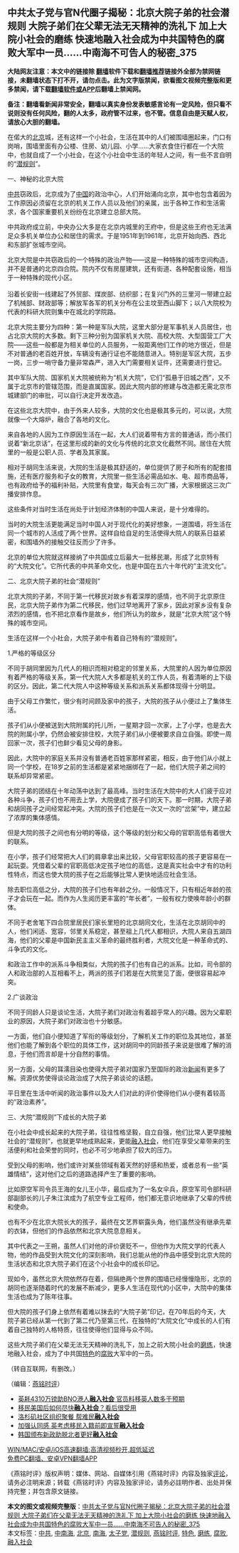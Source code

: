  <h2>中共太子党与官N代圈子揭秘：北京大院子弟的社会潜规则 大院子弟们在父辈无法无天精神的洗礼下 加上大院小社会的磨练 快速地融入社会成为中共国特色的腐败大军中一员……中南海不可告人的秘密_375</h2> <p class="notice"><b>大陆网友注意：本文中的链接除 <a href="https://github.com/bannedbook/fanqiang" >翻墙</a>软件下载和<a href="https://github.com/killgcd/justmysocks/blob/master/README.md">翻墙推荐</a>链接外全部为禁网链接，未翻墙状态下打不开，请勿点击。此为文字版禁闻，欲看图文视频完整版和更多禁闻，请下载<a href="https://github.com/bannedbook/fanqiang">翻墙软件或APP</a>后翻墙上禁闻网。</p><p>备注：翻墙看新闻非常安全，翻墙以真实身份发表敏感言论有一定风险，但只看不说则没有任何风险，翻的人太多，政府管不过来，也不管。信息自由是天赋人权，请放心大胆的翻墙。</b></p>  <div class="entry"> <p></p> <p>在偌大的<a href="https://www.bannedbook.org/bnews/tag/%e5%8c%97%e4%ba%ac/" class="st_tag internal_tag" rel="tag" title="标签 北京 下的日志">北京</a>城&#65292;还有这样一个小社会&#65292;生活在其中的人们被围墙圈起来&#65292;门口有岗哨&#65292;围墙里面有办公楼&#12289;住房&#12289;幼儿园&#12289;小学&#8230;&#8230;大家衣食住行都在一个大院中&#65292;也就自成了一个小社会&#65292;在这个小社会中生活的年轻人之间&#65292;有一些不言自明的&#8220;<a href="https://www.bannedbook.org/bnews/tag/%e6%bd%9c%e8%a7%84%e5%88%99/" class="st_tag internal_tag" rel="tag" title="标签 潜规则 下的日志">潜规则</a>&#8221;&#12290;</p> <p>   一&#12289;神秘的北京大院</p> <p><a href="https://www.bannedbook.org/bnews/tag/%e4%b8%ad%e5%85%b1/" class="st_tag internal_tag" rel="tag" title="标签 中共 下的日志">中共</a>窃政后&#65292;北京成为了<span class='wp_keywordlink_affiliate'><a href="https://www.bannedbook.org/" title="中国" target="_blank">中国</a></span>的政治中心&#65292;人们开始涌向北京&#65292;其中也包含着因为工作原因必须留在北京的机关工作人员以及他们的亲属&#65292;出于各种工作和生活需求&#65292;各个国家重要机关纷纷在北京建立总部大院&#12290;</p> <p>中共政府成立前&#65292;中央办公大多是在北京内城里的王府中&#65292;但是这些王府也无法满足众多机关单位办公和居住的需求&#12290;于是1951年到1961年&#65292;北京开始向西&#12289;西北和东部扩张城市空间&#12290;</p> <p>北京大院是中共窃政后的一个特殊的政治产物&#8212;&#8212;这是一种特殊的城市空间构造&#65292;并不是普通的北京四合院&#12290;院内不仅有房屋建筑&#65292;还有街道&#12289;各种配套设施&#65292;相当于一种特殊的现代小区&#12290;<br />&nbsp; <br />沿着长安街一线建起了外贸部&#12289;煤炭部&#12289;纺织部&#65307;在复兴门外的三里河一带建立起了机械部&#12289;财政部等&#65307;解放军各军的机关分布在公主坟至西山脚下&#65307;以八大院校为代表的科研大院则集中在城北的学院路&#12290;</p> <p>   北京大院主要分为四种&#65306;第一种是军队大院&#65292;这里大部分是军事机关人员居住&#65292;也占北京大院的大多数&#12290;剩下三种分别为国家机关大院&#12289;高校大院&#12289;大型国营工厂大院&#8212;&#8212;这些一般都是为相关单位的人员服务&#65292;一般距离他们工作的地方很近&#65292;但是不对普通的老百姓开放&#65292;车辆没有通行证也不能随意进入&#12290;特别是军区大院&#65292;五步一岗&#65292;三步一哨守备力量非常森严&#65292;进入大门需要相关证件&#65292;还需要进行登记&#12290;</p> <p>其中军队大院&#12289;国家机关大院被统称为&#8220;机关大院&#8221;&#65292;它们&#8220;孤悬于旧城之西&#8221;&#65292;又不属于北京市的管辖范围&#65292;而是直属国家&#12290;因此大院内部的修建与改造都无需北京市城建部门的审批&#65292;可以自行决定开发改造&#12290;</p> <p>在这些北京大院中&#65292;由于外来人较多&#65292;大院的文化也是极其多元的&#65292;可以说&#65292;大院就像一个大熔炉&#65292;融合了各地的文化&#12290;</p> <p>来自各地的人因为工作原因生活在一起&#65292;大人们说着带有方言的普通话&#65292;而小孩们说着&#8220;新北京话&#8221;&#65292;在这里形成的新的文化与传统的北京文化截然不同&#12290;居住在大院里的一般是公职人员&#12289;学者及其家属&#12290;</p> <p>   相对于胡同生活来说&#65292;大院的生活是极其舒适的&#65292;单位提供了房子和所有的配套措施&#65292;还有医疗服务和子女的教育&#65292;大院里一些生活必需品如水&#12289;电&#12289;超市商品等&#65292;也有政府给予的福利补贴&#65292;大院里有食堂&#65292;每天会有三次广播&#65292;大家根据这三次广播安排作息&#12290;</p>  <p>这些条件对当时生活在尚处于计划经济体制的中国人来说&#65292;是十分难得的&#12290;</p> <p>当时的大院生活更能满足当时中国人对于现代化的美好想象&#65292;一道围墙&#65292;将生活在同一个城市的人活成了两个世界&#12290;这样自给自足的生活使得大院人的联系日益紧密&#65292;和围墙外的接触交往反而少了许多&#12290;</p> <p>北京的单位大院就这样接纳了中共国成立后最大一批移民潮&#65292;形成了北京特有的&#8220;大院文化&#8221;&#12290;它所代表的中共革命文化&#65292;也是中国在五六十年代的&#8221;主流文化&#8221;&#12290;</p> <p>   二&#12289;北京大院子弟的社会&#8220;潜规则&#8221;</p> <p>北京大院的子弟&#65292;不同于第一代移民对故乡有着深厚的感情&#65292;也不同于北京原住民&#65292;北京大院子弟作为第二代移民&#65292;他们过早地离开了家乡&#65292;因此对家乡没有复杂浓烈的感情&#65292;也不把北京看作是故乡&#65292;他们所认为的故乡&#65292;就是&#8220;北京大院&#8221;这个特殊的城市空间&#12290;</p> <p>生活在这样一个小社会&#65292;大院子弟中有着自己特有的&#8220;潜规则&#8221;&#12290;</p> <p>1.严格的等级区分</p> <p>不同于胡同里因为几代人的相识而相对稳定的邻里关系&#65292;大院里的人因为单位原因有着严格的等级关系&#65292;第一代大院人大多都是机关的工作人员&#65292;有着清晰的上下级的区分&#12290;因此&#65292;第二代大院人中这种等级关系和派系关系都体现得十分明显&#12290;</p> <p>由于父母工作繁忙&#65292;很少有时间顾及家中的孩子&#65292;大院的孩子从小便过上了集体生活&#12290;</p> <p>   孩子们从小便被送到大院附属的托儿所&#65292;一星期才回一次家&#65292;上了小学&#65292;也是去大院的附属小学&#65292;仍然会被安排住校&#65292;大院子弟们从小便被要求自立自强&#12290;即使一周回家一次&#65292;孩子们也鲜少看见父母的身影&#12290;</p> <p>因此&#65292;大院中的家庭关系并没有普通老百姓家那样紧密&#65292;相反&#65292;由于他们从小就上同一个学校&#65292;在18岁之前的生活都是紧紧地捆绑在了一起&#65292;他们大院子弟之间的联系却异常紧密&#12290;</p>  <p>大院子弟的团结在十年动荡中达到了最高峰&#12290;当时生活在大院中的大人们疲于应对各种斗争&#65292;孩子们也不用去上学&#65292;大院便成了孩子们的天下&#12290;那一时期&#65292;大院子弟和胡同孩子之间经常起冲突&#12290;大院的孩子们也是在一次又一次的&#8220;岔架&#8221;中&#65292;建立起了浓厚的集体感情&#12290;</p> <p>但是大院的孩子之间也有分明的等级&#65292;这个等级的划分和父母的官职高低有着很大的联系&#12290;</p> <p>   在小学&#65292;孩子们经常把大人们的肩章拿出来比较&#65292;父母官职较高的孩子更容易在一起玩耍&#12290;凭借着父辈的官职高低决定孩子地位的高低&#65292;这是真实社会中才有的功利性特点&#65292;而这也使大院的孩子在之后能够比常人更快地适应社会生活&#12290;</p> <p>除去职位高低之分&#65292;大院的孩子们也有年龄之分&#12290;一般情况下&#65292;只有相近年龄的孩子才会玩在一起&#12290;而作为人生阅历更丰富的&#8220;年长者&#8221;&#65292;一般有权力使唤年龄小的群体&#12290;</p> <p>不同于老舍笔下四合院里居民们家长里短的北京胡同文化&#65292;生活在北京胡同中的人&#65292;他们闲适&#12289;宽容&#65292;邻里关系稳定&#65292;甚至祖上几代人都相识&#65292;大院人来自五湖四海&#65292;他们的父辈是中国新民主主义革命的最终胜利者&#65292;大院文化是一种革命式的&#12289;斗争式的文化&#12290;</p> <p>和政治工作中的派系斗争相类似&#65292;大院的孩子们也有自己的派系&#12290;比如&#65292;司令部的人和政治部的人互相看不上&#65292;两派的孩子们若是在大院里见了面&#65292;便很容易起冲突&#12290;</p> <p>   2.广谈政治</p> <p>不同于同龄人只是谈论生活&#65292;大院子弟们对政治有着超乎常人的兴趣&#12290;因为父辈职业的原因&#65292;大院子弟们对政治也十分敏感&#12290;</p> <p>一方面&#65292;他们自小便知道了军衔的等级划分&#65292;了解机关工作的职位及其地位&#65292;甚至他们也能了解到各个职位的具体工作&#65292;这对胡同中的同龄孩子来说是很难了解的消息&#65292;于他们而言却是十分自然的事情&#12290;</p> <p>另一方面&#65292;父母的耳濡目染也使得大院子弟对国家乃至国际的政治<span class='wp_keywordlink_affiliate'><a href="https://www.bannedbook.org/" title="新闻">新闻</a></span>有更多了解&#12290;资源优势使得谈论政治成了大院子弟谈论的话题&#12290;</p> <p>平日里在生活中听闻的政治事件以及大人们对此的评价使得他们从小便有着较高的&#8221;政治素养&#8221;&#12290;</p>  <p>   三&#12289;大院&#8220;潜规则&#8221;下成长的大院子弟</p> <p>在小社会中成长起来的大院子弟&#65292;往往性格坚毅&#65292;自立自强&#65292;他们比常人更早接触社会的&#8220;潜规则&#8221;&#65292;也就更早地成熟起来&#65292;更能<a href="https://www.bannedbook.org/bnews/tag/%E8%9E%8D%E5%85%A5%E7%A4%BE%E4%BC%9A/" class="st_tag internal_tag" rel="tag" title="标签 融入社会 下的日志">融入社会</a>&#65292;他们在享受父辈带来的生活便利和社会荣誉的同时&#65292;也必不可少地承担了较大的压力&#12290;</p> <p>受到父母的影响&#65292;他们或许对某些领域有着天然的好感和热爱&#65292;或者总有一些&#8220;英雄情结&#8221;&#65292;这对他们之后的道路选择产生了重要的影响&#12290;</p> <p>比如原空军司令员王海的女儿王小华&#65292;最后成为了一名女伞兵&#65292;原空军司令部科研部副部长的儿子朱江滨成为了航空专业工程师&#65292;他们都无意识地继承了父辈的传统和使命&#12290;</p> <p>也有不少在北京大院长大的孩子&#65292;最终在文艺界崭露头角&#65292;他们虽然没有继承先辈的衣钵&#65292;但他们的作品依然和北京大院息息相关&#12290;</p> <p>其中代表之一王朔&#65292;虽然人们对他的评价褒贬不一&#65292;但他作为大院文学的代表人物&#65292;他的作品受到大院文化的深刻影响&#65292;我们总能从他的作品中感受到北京大院的生活状态和北京大院子弟们在这个小社会中的成长印记&#12290;</p> <p>   现如今&#65292;虽然北京大院依然存在着&#65292;但隔绝两个世界的围墙已经慢慢隐形&#65292;北京的胡同也逐渐随着时代的发展不断减少&#65292;更多人生活在现代的小区中&#65292;大院中的集体生活也成为了陈年往事&#12290;</p> <p>但大院的孩子们身上依然有着难以抹去的&#8220;大院子弟&#8221;印记&#65292;在70年后的今天&#65292;大院子弟已经从第一代到了第二代乃至第三代&#65292;在独特的&#8220;大院文化&#8221;中成长的人们有着自己独特的人格特质&#65292;往往使得他们显得与众不同&#12290;</p> <p>这些大院子弟们在父辈无法无天精神的洗礼下&#65292;加上之前大院小社会的<a href="https://www.bannedbook.org/bnews/tag/%E7%A3%A8%E7%BB%83/" class="st_tag internal_tag" rel="tag" title="标签 磨练 下的日志">磨练</a>&#65292;快速地融入社会&#65292;成为了中共国<a href="https://www.bannedbook.org/bnews/tag/%E7%89%B9%E8%89%B2/" class="st_tag internal_tag" rel="tag" title="标签 特色 下的日志">特色</a>的<a href="https://www.bannedbook.org/bnews/tag/%e8%85%90%e8%b4%a5/" class="st_tag internal_tag" rel="tag" title="标签 腐败 下的日志">腐败</a>大军中的一员&#12290;</p> <p>&#65288;转自互联网&#65292;有删改&#12290;&#65289;</p> <p>&#65288;编辑&#65306;<a href="https://www.bannedbook.org/bnews/tag/%e7%87%95%e9%93%ad%e6%97%b6%e8%af%84/" class="st_tag internal_tag" rel="tag" title="标签 燕铭时评 下的日志">燕铭时评</a>&#65289;</p>  <ul class='op-related-articles' title='相关阅读'> <li><a href='https://www.bannedbook.org/bnews/cnnews/hknews/20210409/1522811.html' target='_blank'>英耗4310万镑助BNO港人<b>融入社会</b> 官员料移英人数多于预期</a></li> <li><a href='https://www.bannedbook.org/bnews/lifebaike/20170313/729898.html' target='_blank'>移民美国后如何尽快<b>融入社会</b>？看后很受用</a></li> <li><a href='https://www.bannedbook.org/bnews/worldnews/20170308/724682.html' target='_blank'>洛杉矶社区组织聚餐 帮难民<b>融入社会</b></a></li> <li><a href='https://www.bannedbook.org/bnews/worldnews/20161206/624664.html' target='_blank'>加强认同感 英考虑移民入籍前即宣誓<b>融入社会</b></a></li> <li><a href='https://www.bannedbook.org/bnews/worldnews/20161128/620501.html' target='_blank'>韩国颁布新政助脱北者更好<b>融入社会</b></a></li> </ul> <p class="texttj"> <a href="https://github.com/bannedbook/fanqiang/wiki/V2ray%E6%9C%BA%E5%9C%BA" target="_blank">WIN/MAC/安卓/iOS高速翻墙:高清视频秒开,超低延迟</a><br/> <a href="https://github.com/bannedbook/fanqiang/wiki/%E7%A6%81%E9%97%BB%E7%BD%91%E5%AE%89%E5%8D%93%E7%BF%BB%E5%A2%99%E6%96%B0%E9%97%BBAPP" target="_blank">免费PC翻墙、安卓VPN翻墙APP</a></p><p>&#12298;燕铭时评&#12299;版权声明&#65306;媒体&#12289;网站&#12289;自媒体引用&#12298;燕铭时评&#12299;内容及独家<span class='wp_keywordlink_affiliate'><a href="https://www.bannedbook.org/bnews/comments/" title="新闻评论" target="_blank">评论</a></span>&#65292;请务必注明来源&#65307;转载&#12298;燕铭时评&#12299;内容及独家评论&#65292;请务必註明作者&#12289;出处并保持完整&#65307;并包含原文链接&#12290;   </p><a name='sharetosocial'></a>       <div><b>本文的图文或视频完整版</b>：<a href='https://www.bannedbook.org/bnews/comments/20210526/1554057.html'>中共太子党与官N代圈子揭秘：北京大院子弟的社会潜规则 大院子弟们在父辈无法无天精神的洗礼下 加上大院小社会的磨练 快速地融入社会成为中共国特色的腐败大军中一员……中南海不可告人的秘密_375</a></div>  </div><!--END ENTRY--> <div class="postfooter"> <div>本文标签：<a href="https://www.bannedbook.org/bnews/tag/%e4%b8%ad%e5%85%b1/" rel="tag">中共</a>, <a href="https://www.bannedbook.org/bnews/tag/%e4%b8%ad%e5%8d%97%e6%b5%b7/" rel="tag">中南海</a>, <a href="https://www.bannedbook.org/bnews/tag/%e5%8c%97%e4%ba%ac/" rel="tag">北京</a>, <a href="https://www.bannedbook.org/bnews/tag/%e5%8d%97%e6%b5%b7/" rel="tag">南海</a>, <a href="https://www.bannedbook.org/bnews/tag/%e5%a4%aa%e5%ad%90%e5%85%9a/" rel="tag">太子党</a>, <a href="https://www.bannedbook.org/bnews/tag/%e6%bd%9c%e8%a7%84%e5%88%99/" rel="tag">潜规则</a>, <a href="https://www.bannedbook.org/bnews/tag/%e7%87%95%e9%93%ad%e6%97%b6%e8%af%84/" rel="tag">燕铭时评</a>, <a href="https://www.bannedbook.org/bnews/tag/%E7%89%B9%E8%89%B2/" rel="tag">特色</a>, <a href="https://www.bannedbook.org/bnews/tag/%E7%A3%A8%E7%BB%83/" rel="tag">磨练</a>, <a href="https://www.bannedbook.org/bnews/tag/%e8%85%90%e8%b4%a5/" rel="tag">腐败</a>, <a href="https://www.bannedbook.org/bnews/tag/%E8%9E%8D%E5%85%A5%E7%A4%BE%E4%BC%9A/" rel="tag">融入社会</a></div>  </div><!--END POSTFOOTER--> 